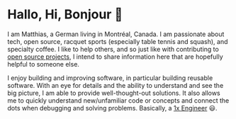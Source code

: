# Hallo, Hi, Bonjour :wave:

I am Matthias, a German living in Montréal, Canada.
I am passionate about tech, open source, racquet sports (especially table tennis and squash), and specialty coffee.
I like to help others, and so just like with contributing to [open source projects](https://github.com/mschoettle), I intend to share information here that are hopefully helpful to someone else.

I enjoy building and improving software, in particular building reusable software.
With an eye for details and the ability to understand and see the big picture, I am able to provide well-thought-out solutions.
It also allows me to quickly understand new/unfamiliar code or concepts and connect the dots when debugging and solving problems. Basically, a [1x Engineer](https://1x.engineer/) :smiley:.

<!--
I strive for reusable, clean and maintainable code.
I see myself as a generalist, knowing various technologies and the ability to quickly learn new technologies and concepts.
-->
